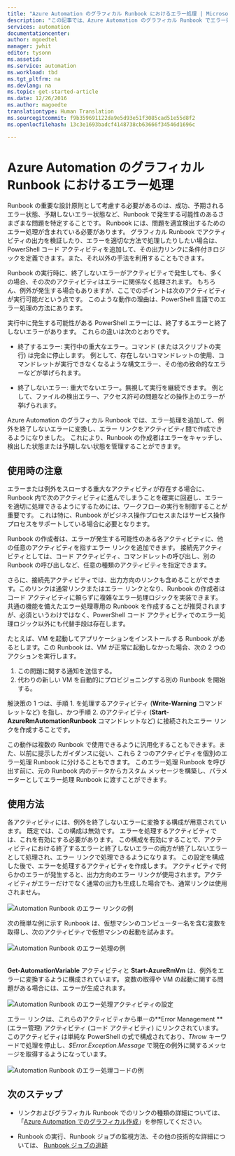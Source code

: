 ```yaml
---
title: "Azure Automation のグラフィカル Runbook におけるエラー処理 | Microsoft Docs"
description: "この記事では、Azure Automation のグラフィカル Runbook でエラー処理ロジックを実装する方法について説明します。"
services: automation
documentationcenter: 
author: mgoedtel
manager: jwhit
editor: tysonn
ms.assetid: 
ms.service: automation
ms.workload: tbd
ms.tgt_pltfrm: na
ms.devlang: na
ms.topic: get-started-article
ms.date: 12/26/2016
ms.author: magoedte
translationtype: Human Translation
ms.sourcegitcommit: f9b359691122da9e5d93e51f3085cad51e55d8f2
ms.openlocfilehash: 13c3e1693badcf4148738cb63666f34546d1696c

---
```


# <a name="error-handling-in-azure-automation-graphical-runbooks"></a>Azure Automation のグラフィカル Runbook におけるエラー処理

Runbook の重要な設計原則として考慮する必要があるのは、成功、予期されるエラー状態、予期しないエラー状態など、Runbook で発生する可能性のあるさまざまな問題を特定することです。  Runbook には、問題を適宜検出するためのエラー処理が含まれている必要があります。  グラフィカル Runbook でアクティビティの出力を検証したり、エラーを適切な方法で処理したりしたい場合は、PowerShell コード アクティビティを追加して、その出力リンクに条件付きロジックを定義できます。また、それ以外の手法を利用することもできます。          

Runbook の実行時に、終了しないエラーがアクティビティで発生しても、多くの場合、その次のアクティビティはエラーに関係なく処理されます。  もちろん、例外が発生する場合もありますが、ここでのポイントは次のアクティビティが実行可能だという点です。 このような動作の理由は、PowerShell 言語でのエラー処理の方法にあります。    

実行中に発生する可能性がある PowerShell エラーには、終了するエラーと終了しないエラーがあります。  これらの違いは次のとおりです。

* 終了するエラー: 実行中の重大なエラー。コマンド (またはスクリプトの実行) は完全に停止します。 例として、存在しないコマンドレットの使用、コマンドレットが実行できなくなるような構文エラー、その他の致命的なエラーなどが挙げられます。

* 終了しないエラー: 重大でないエラー。無視して実行を継続できます。 例として、ファイルの検出エラー、アクセス許可の問題などの操作上のエラーが挙げられます。

Azure Automation のグラフィカル Runbook では、エラー処理を追加して、例外を終了しないエラーに変換し、エラー リンクをアクティビティ間で作成できるようになりました。 これにより、Runbook の作成者はエラーをキャッチし、検出した状態または予期しない状態を管理することができます。  

## <a name="when-to-use"></a>使用時の注意

エラーまたは例外をスローする重大なアクティビティが存在する場合に、Runbook 内で次のアクティビティに進んでしまうことを確実に回避し、エラーを適切に処理できるようにするためには、ワークフローの実行を制御することが重要です。  これは特に、Runbook がビジネス操作プロセスまたはサービス操作プロセスをサポートしている場合に必要となります。

Runbook の作成者は、エラーが発生する可能性のある各アクティビティに、他の任意のアクティビティを指すエラー リンクを追加できます。  接続先アクティビティとしては、コード アクティビティ、コマンドレットの呼び出し、別の Runbook の呼び出しなど、任意の種類のアクティビティを指定できます。 

さらに、接続先アクティビティでは、出力方向のリンクも含めることができます。このリンクは通常リンクまたはエラー リンクとなり、Runbook の作成者はコード アクティビティに頼らずに複雑なエラー処理ロジックを実装できます。  共通の機能を備えたエラー処理専用の Runbook を作成することが推奨されますが、必須というわけではなく、PowerShell コード アクティビティでのエラー処理ロジック以外にも代替手段は存在します。  

たとえば、VM を起動してアプリケーションをインストールする Runbook があるとします。この Runbook は、VM が正常に起動しなかった場合、次の 2 つのアクションを実行します。 

1. この問題に関する通知を送信する。
2. 代わりの新しい VM を自動的にプロビジョニングする別の Runbook を開始する。 

解決策の 1 つは、手順 1. を処理するアクティビティ (**Write-Warning** コマンドレットなど) を指し、かつ手順 2. のアクティビティ (**Start-AzureRmAutomationRunbook** コマンドレットなど) に接続されたエラー リンクを作成することです。 

この動作は複数の Runbook で使用できるように汎用化することもできます。また、以前に提示したガイダンスに従い、これら 2 つのアクティビティを個別のエラー処理 Runbook に分けることもできます。  このエラー処理 Runbook を呼び出す前に、元の Runbook 内のデータからカスタム メッセージを構築し、パラメーターとしてエラー処理 Runbook に渡すことができます。 

## <a name="how-to-use"></a>使用方法

各アクティビティには、例外を終了しないエラーに変換する構成が用意されています。 既定では、この構成は無効です。  エラーを処理するアクティビティでは、これを有効にする必要があります。  この構成を有効にすることで、アクティビティにおける終了するエラーと終了しないエラーの両方が終了しないエラーとして処理され、エラー リンクで処理できるようになります。  この設定を構成した後で、エラーを処理するアクティビティを作成します。  アクティビティで何らかのエラーが発生すると、出力方向のエラー リンクが使用されます。アクティビティがエラーだけでなく通常の出力も生成した場合でも、通常リンクは使用されません。<br><br> ![Automation Runbook のエラー リンクの例](media/automation-runbook-graphical-error-handling/error-link-example.png)

次の簡単な例に示す Runbook は、仮想マシンのコンピューター名を含む変数を取得し、次のアクティビティで仮想マシンの起動を試みます。<br><br> ![Automation Runbook のエラー処理の例](media/automation-runbook-graphical-error-handling/runbook-example-error-handling.png)<br><br>      

**Get-AutomationVariable** アクティビティと **Start-AzureRmVm** は、例外をエラーに変換するように構成されています。  変数の取得や VM の起動に関する問題がある場合には、エラーが生成されます。<br><br> ![Automation Runbook のエラー処理アクティビティの設定](media/automation-runbook-graphical-error-handling/activity-blade-convertexception-option.png)

エラー リンクは、これらのアクティビティから単一の**Error Management ** (エラー管理) アクティビティ (コード アクティビティ) にリンクされています。このアクティビティは単純な PowerShell の式で構成されており、*Throw* キーワードで処理を停止し、*$Error.Exception.Message* で現在の例外に関するメッセージを取得するようになっています。<br><br> ![Automation Runbook のエラー処理コードの例](media/automation-runbook-graphical-error-handling/runbook-example-error-handling-code.png)


## <a name="next-steps"></a>次のステップ

* リンクおよびグラフィカル Runbook でのリンクの種類の詳細については、「[Azure Automation でのグラフィカル作成](automation-graphical-authoring-intro.md#links-and-workflow)」を参照してください。

* Runbook の実行、Runbook ジョブの監視方法、その他の技術的な詳細については、 [Runbook ジョブの追跡](automation-runbook-execution.md) 


<!--HONumber=Jan17_HO1-->


